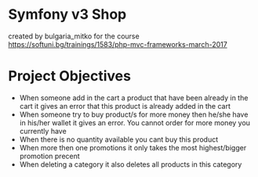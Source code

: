 Symfony v3 Shop 
========================
created by bulgaria_mitko for the course https://softuni.bg/trainings/1583/php-mvc-frameworks-march-2017


Project Objectives
========================
- When someone add in the cart a product that have been already in the cart it gives an error that this product is already added in the cart
- When someone try to buy product/s for more money then he/she have in his/her wallet it gives an error. You cannot order for more money you currently have
- When there is no quantity available you cant buy this product
- When more then one promotions it only takes the most highest/bigger promotion precent
- When deleting a category it also deletes all products in this category
